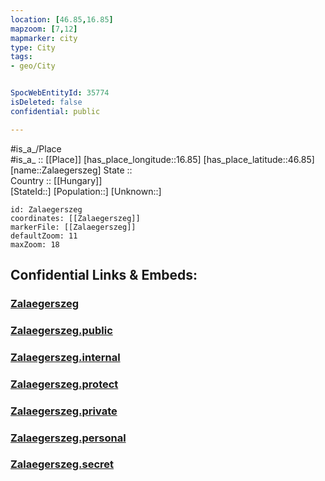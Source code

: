 ```yaml
---
location: [46.85,16.85] 
mapzoom: [7,12] 
mapmarker: city 
type: City
tags:
- geo/City


SpocWebEntityId: 35774
isDeleted: false
confidential: public

---
```

#is_a_/Place  
#is_a_ :: [[Place]] 
[has_place_longitude::16.85] 
[has_place_latitude::46.85] 
[name::Zalaegerszeg] 
State ::  
Country :: [[Hungary]]  
[StateId::] 
[Population::] 
[Unknown::] 


```leaflet
id: Zalaegerszeg
coordinates: [[Zalaegerszeg]] 
markerFile: [[Zalaegerszeg]] 
defaultZoom: 11 
maxZoom: 18
```


## Confidential Links & Embeds: 

### [Zalaegerszeg](/_Standards/Earth/Continent/Europe/Europe~East/Hungary/Counties~Hungary/Zala/counties~Zala/Zalaegerszeg/City/Zalaegerszeg.md) 

### [Zalaegerszeg.public](/_public/Earth/Continent/Europe/Europe~East/Hungary/Counties~Hungary/Zala/counties~Zala/Zalaegerszeg/City/Zalaegerszeg.public.md) 

### [Zalaegerszeg.internal](/_internal/Earth/Continent/Europe/Europe~East/Hungary/Counties~Hungary/Zala/counties~Zala/Zalaegerszeg/City/Zalaegerszeg.internal.md) 

### [Zalaegerszeg.protect](/_protect/Earth/Continent/Europe/Europe~East/Hungary/Counties~Hungary/Zala/counties~Zala/Zalaegerszeg/City/Zalaegerszeg.protect.md) 

### [Zalaegerszeg.private](/_private/Earth/Continent/Europe/Europe~East/Hungary/Counties~Hungary/Zala/counties~Zala/Zalaegerszeg/City/Zalaegerszeg.private.md) 

### [Zalaegerszeg.personal](/_personal/Earth/Continent/Europe/Europe~East/Hungary/Counties~Hungary/Zala/counties~Zala/Zalaegerszeg/City/Zalaegerszeg.personal.md) 

### [Zalaegerszeg.secret](/_secret/Earth/Continent/Europe/Europe~East/Hungary/Counties~Hungary/Zala/counties~Zala/Zalaegerszeg/City/Zalaegerszeg.secret.md)

